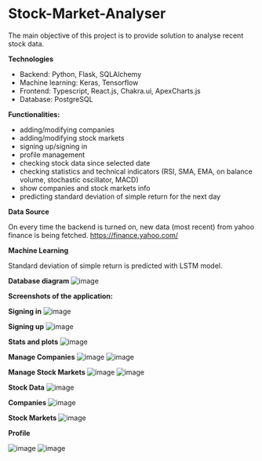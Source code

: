# Stock-Market-Analyser
The main objective of this project is to provide solution to analyse recent stock data.

**Technologies**
- Backend: Python, Flask, SQLAlchemy
- Machine learning: Keras, Tensorflow
- Frontend: Typescript, React.js, Chakra.ui, ApexCharts.js
- Database: PostgreSQL
  
**Functionalities:**
- adding/modifying companies
- adding/modifying stock markets
- signing up/signing in
- profile management
- checking stock data since selected date
- checking statistics and technical indicators (RSI, SMA, EMA, on balance volume, stochastic oscillator, MACD)
- show companies and stock markets info
- predicting standard deviation of simple return for the next day
  
**Data Source**

On every time the backend is turned on, new data (most recent) from yahoo finance is being fetched. 
https://finance.yahoo.com/

**Machine Learning**

Standard deviation of simple return is predicted with LSTM model.

**Database diagram**
![image](https://github.com/WikarNotAvailable/Stock-Market-Analyser/assets/72315779/ff18ac5b-ad72-4be6-8cea-cdcf6657cf48)

**Screenshots of the application:**

  **Signing in**
  ![image](https://github.com/WikarNotAvailable/Stock-Market-Analyser/assets/72315779/f759de2e-1846-48c6-97d3-8e11dc3de7f2)

  **Signing up**
  ![image](https://github.com/WikarNotAvailable/Stock-Market-Analyser/assets/72315779/07cff573-2107-41eb-87c1-94e363401471)

  **Stats and plots**
  ![image](https://github.com/WikarNotAvailable/Stock-Market-Analyser/assets/72315779/dec27f0e-ef91-49cf-a6d1-5b922d8fb9dc)

  **Manage Companies**
  ![image](https://github.com/WikarNotAvailable/Stock-Market-Analyser/assets/72315779/8a4b3d6d-8502-4056-9497-532435a81e89)
  ![image](https://github.com/WikarNotAvailable/Stock-Market-Analyser/assets/72315779/77e547ce-f13a-47b3-a45e-ea1574858e5e)

  **Manage Stock Markets**
  ![image](https://github.com/WikarNotAvailable/Stock-Market-Analyser/assets/72315779/fbc4b480-17f8-4ace-b4f7-2d25285b20f1)
  ![image](https://github.com/WikarNotAvailable/Stock-Market-Analyser/assets/72315779/4d3fa34c-b806-403c-93cf-cf12cd11c985)

  **Stock Data**
  ![image](https://github.com/WikarNotAvailable/Stock-Market-Analyser/assets/72315779/bacca273-607d-41a6-95cc-3109845fbae8)

  **Companies**
  ![image](https://github.com/WikarNotAvailable/Stock-Market-Analyser/assets/72315779/006c02a2-d910-40a2-ab34-f7d845f0b814)

  **Stock Markets**
  ![image](https://github.com/WikarNotAvailable/Stock-Market-Analyser/assets/72315779/578dbf19-0961-44d5-b4eb-3dfc8fdcc25d)

  **Profile**
  
  ![image](https://github.com/WikarNotAvailable/Stock-Market-Analyser/assets/72315779/e2e916d8-08c1-4077-8224-6a0be5601b98)
  ![image](https://github.com/WikarNotAvailable/Stock-Market-Analyser/assets/72315779/191741bf-e279-4c73-8af1-d73ed46954a4)

